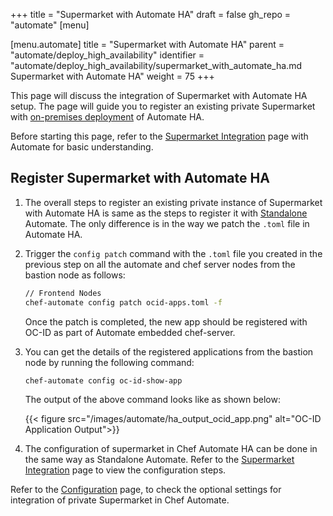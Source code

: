 +++
title = "Supermarket with Automate HA"
draft = false
gh_repo = "automate"
[menu]

  [menu.automate]
    title = "Supermarket with Automate HA"
    parent = "automate/deploy_high_availability"
    identifier = "automate/deploy_high_availability/supermarket_with_automate_ha.md Supermarket with Automate HA"
    weight = 75
+++

This page will discuss the integration of Supermarket with Automate HA setup. The page will guide you to register an existing private Supermarket with [on-premises deployment](/automate/ha_onprim_deployment_procedure/) of Automate HA.

Before starting this page, refer to the [Supermarket Integration](/automate/supermarket_integration_with_automate/) page with Automate for basic understanding.

## Register Supermarket with Automate HA

1. The overall steps to register an existing private instance of Supermarket with Automate HA is same as the steps to register it with [Standalone](/automate/supermarket_integration_with_automate/#register-supermarket-with-automate-embedded-chef-identity) Automate. The only difference is in the way we patch the `.toml` file in Automate HA.

1. Trigger the `config patch` command with the `.toml` file you created in the previous step on all the automate and chef server nodes from the bastion node as follows:

    ```bash
    // Frontend Nodes
    chef-automate config patch ocid-apps.toml -f
    ```

    Once the patch is completed, the new app should be registered with OC-ID as part of Automate embedded chef-server.

1. You can get the details of the registered applications from the bastion node by running the following command:

    ```bash
    chef-automate config oc-id-show-app
    ```

    The output of the above command looks like as shown below:

    {{< figure src="/images/automate/ha_output_ocid_app.png" alt="OC-ID Application Output">}}

1. The configuration of supermarket in Chef Automate HA can be done in the same way as Standalone Automate. Refer to the [Supermarket Integration](/automate/supermarket_integration_with_automate/#supermarket-configuration) page to view the configuration steps.

Refer to the [Configuration](/automate/configuration/#oc-id) page, to check the optional settings for integration of private Supermarket in Chef Automate.
